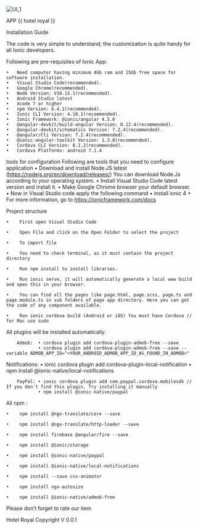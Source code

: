 ![UI_1](https://user-images.githubusercontent.com/58993136/83449456-91922d00-a44b-11ea-8717-2b41edd612f1.png)

APP {{ hotel royal }}

Installation Guide


The code is very simple to understand; the customization is quite handy for all Ionic developers.  


Following are pre-requisites of Ionic App:

	•	Need computer having minimum 4Gb ram and 15Gb free space for software installation.
	•	Visual Studio Code(recommended).
	•	Google Chrome(recommended).
	•	Node Version: V10.15.1(recommended).
	•	Android Studio latest
	•	Xcode 7 or higher
	•	npm Version: 6.4.1(recommended).
	•	Ionic CLI Version: 4.10.1(recommended).
	•	Ionic Framework: @ionic/angular 4.5.0
	•	@angular-devkit/build-angular Version: 0.12.4(recommended).
	•	@angular-devkit/schematics Version: 7.2.4(recommended).
	•	@angular/Cli Version: 7.2.4(recommended).
	•	@ionic-angular-toolkit Version: 1.3.0(recommended).
	•	Cordova CLI Version: 8.1.2(recommended).
	•	Cordova Platforms: android 7.1.4


tools for configuration
Following are tools that you need to configure application
	•	Download and install Node.JS latest (https://nodejs.org/en/download/releases/) You can download Node.Js according to your operating system.
	•	Install Visual Studio Code latest version and install it.
	•	Make Google Chrome browser your default browser.
	•	Now in Visual Studio code apply the following command
	•	install ionic 4 +
 For more information, go to
https://ionicframework.com/docs



Project structure

	•	 First open Visual Studio Code 

	•	 Open File and click on the Open Folder to select the project

	•	 To import file

	•	 You need to check terminal, as it must contain the project directory 

	•	 Run npm install to install libraries.

	•	 Run ionic serve, it will automatically generate a local www build and open this in your browser.

	•	 You can find all the pages like page.html, page.scss, page.ts and page.module.ts in sub folders of page app directory. Here you can get the code of any component available.

	•	 Run ionic cordova build (Android or iOS) You must have Cordova // for Mac use sudo 


All plugins will be installed automatically:

        Admob:	• cordova plugin add cordova-plugin-admob-free --save
                • cordova plugin add cordova-plugin-admob-free --save --variable ADMOB_APP_ID="<YOUR_ANDROID_ADMOB_APP_ID_AS_FOUND_IN_ADMOB>"


 Notifications:	• ionic cordova plugin add cordova-plugin-local-notification
                • npm install @ionic-native/local-notifications


        PayPal:	• ionic cordova plugin add com.paypal.cordova.mobilesdk // If you don't find this plugin, Try installing it manually
                • npm install @ionic-native/paypal


All npm :

	•	 npm install @ngx-translate/core --save

	•	 npm install @ngx-translate/http-loader --save

	•	 npm install firebase @angular/fire --save

	•	 npm install @ionic/storage

	•	 npm install @ionic-native/paypal

	•	 npm install @ionic-native/local-notifications

	•	 npm install --save css-animator

	•	 npm install ngx-autosize

	•	 npm install @ionic-native/admob-free


Please don’t forget to rate our item

Hotel Royal Copyright V 0.0.1






